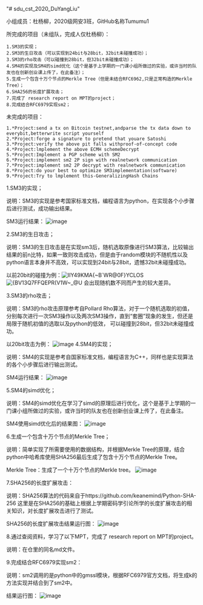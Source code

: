 "# sdu_cst_2020_DuYangLiu"  

小组成员：杜杨柳，2020级网安3班，GitHub名称Tumumu1

所完成的项目（未组队，完成人仅杜杨柳）：

    1.SM3的实现；
    2.SM3的生日攻击（可以实现到24bit与28bit，32bit未碰撞成功）；
    3.SM3的rho攻击（可以碰撞到28bit，但32bit未碰撞成功）；
    4.SM4的实现及SM4的simd优化（这个是基于上学期的一门课小组所做过的实验，或许当时的队友也在创新创业课上传了，在此备注）；
    5.生成一个包含十万个节点的Merkle Tree（但是未结合RFC6962,只是正常构造的Merkle Tree）；
    6.SHA256的长度扩展攻击；
    7.完成了 research report on MPT的project；
    8.完成结合RFC6979实现sm2；
未完成的项目：

    1.*Project:send a tx on Bitcoin testnet,andparse the tx data down to everybit,betterwrite script yourself
    2.*Project:forge a signature to pretend that youare Satoshi
    3.*Project:verify the above pit falls withproof-of-concept code
    4.*Project:lmplement the above ECMH schemeDecrypt
    5.*Project:Implement a PGP scheme with SM2
    6.*Project:implement sm2 2P sign with realnetwork communication
    7.*Project:implement sm2 2P decrypt with realnetwork communication
    8.*Project:do your best to optimize SM3implementation(software)
    9.*Project:Try to lmplement this-GeneralizingHash Chains
1.SM3的实现；

说明：SM3的实现是参考国家标准文档，编程语言为python，在实现各个小步骤后进行测试，成功输出结果。

SM3运行结果：
![image](https://user-images.githubusercontent.com/105497838/180703965-d23dfdfd-a32e-4158-978a-8189874a90be.png)

2.SM3的生日攻击；

说明：SM3的生日攻击是在实现sm3后，随机选取原像进行SM3算法，比较输出结果的前n比特，如果一致则攻击成功，但是由于random模块的不随机性以及python语言本身并不高效，可以实现到24bit与28bit，遗憾32bit未碰撞成功。

以前20bit的碰撞为例：![IIY49KMA{~B`WR@0F}YCLOS](https://user-images.githubusercontent.com/105497838/179647606-44853422-7794-4c0a-a1f7-c6cf9532ad60.png)
![{BV13$Q7FFQEPR(V$1W~_@U](https://user-images.githubusercontent.com/105497838/179647663-2c71669a-c56e-4d7e-ad31-de325e1bf7fc.png)
会出现随机数不同而产生的较大差异。

3.SM3的rho攻击；

说明：SM3的rho攻击原理参考自Pollard Rho算法，对于一个随机选取的初值，分别每次进行一次SM3操作以及两次SM3操作，直到“套圈”现象的发生，但还是局限于随机初值的选取以及python的低效，
可以碰撞到28bit，但32bit未碰撞成功。

 以20bit攻击为例：
![image](https://user-images.githubusercontent.com/105497838/180598081-4b4361df-9b8b-4a36-a573-9c9dfed0ab04.png)
4.SM4的实现；

说明：SM4的实现是参考自国家标准文档，编程语言为C++，同样也是实现算法的各个小步骤后进行输出测试。

SM4运行结果：
![image](https://user-images.githubusercontent.com/105497838/180700101-53c2b634-4c58-493f-bb4b-4dcf110c2692.png)

5.SM4的simd优化；

说明：SM4的simd优化在学习了simd的原理后进行优化，这个是基于上学期的一门课小组所做过的实验，或许当时的队友也在创新创业课上传了，在此备注。

SM4使用simd优化后的结果图：
![image](https://user-images.githubusercontent.com/105497838/180702842-4a370ea2-94d5-4142-937f-e4185ed7ffae.png)

6.生成一个包含十万个节点的Merkle Tree；

说明：简单实现了所需要使用的数据结构，并根据Merkle Tree的原理，结合python中哈希库使用SHA256最后生成了包含十万个节点的Merkle Tree。

Merkle Tree：生成了一个十万个节点的Merkle tree。
![image](https://user-images.githubusercontent.com/105497838/180698511-b7fb6cc5-926d-4f31-8d67-3b4b1c707250.png)


7.SHA256的长度扩展攻击：

说明：SHA256算法的代码来自于https://github.com/keanemind/Python-SHA-256   这里是在SHA256的基础上根据上学期密码学引论所学的长度扩展攻击的相关知识，对长度扩展攻击进行了测试。

SHA256的长度扩展攻击结果运行图：
![image](https://user-images.githubusercontent.com/105497838/180724999-9b0b50a5-bc5f-492a-9b52-d1617006dcdb.png)

8.通过查阅资料，学习了以下MPT，完成了 research report on MPT的project。

说明：在仓里的同名md文件。


9.完成结合RFC6979实现sm2：

说明：sm2调用的是python中的gmssl模块，根据RFC6979官方文档，将生成k的方法实现并结合到了sm2中。

结果运行图：
![image](https://user-images.githubusercontent.com/105497838/181406316-e73be5e9-8c48-45af-8e30-bf7ef115fe63.png)
